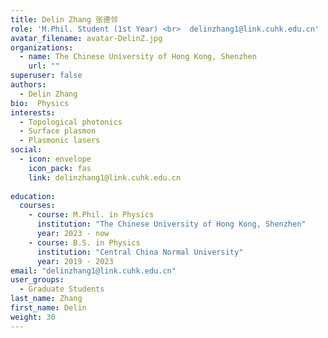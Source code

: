 ```yaml
---
title: Delin Zhang 张德邻
role: 'M.Phil. Student (1st Year) <br>  delinzhang1@link.cuhk.edu.cn'
avatar_filename: avatar-DelinZ.jpg
organizations:
  - name: The Chinese University of Hong Kong, Shenzhen
    url: ""
superuser: false
authors:
  - Delin Zhang
bio:  Physics
interests:
  - Topological photonics
  - Surface plasmon
  - Plasmonic lasers
social:
  - icon: envelope
    icon_pack: fas
    link: delinzhang1@link.cuhk.edu.cn
   
education:
  courses:
    - course: M.Phil. in Physics
      institution: "The Chinese University of Hong Kong, Shenzhen"
      year: 2023 - now
    - course: B.S. in Physics
      institution: "Central China Normal University"
      year: 2019 - 2023
email: "delinzhang1@link.cuhk.edu.cn"
user_groups:
  - Graduate Students
last_name: Zhang
first_name: Delin
weight: 30
---
```

